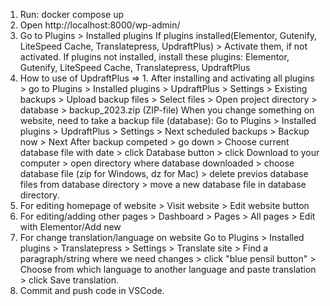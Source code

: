 1. Run: docker compose up
2. Open http://localhost:8000/wp-admin/
3. Go to Plugins > Installed plugins
                If plugins installed(Elementor, Gutenify, LiteSpeed Cache, Translatepress, UpdraftPlus) > 
                Activate them, if not activated.
                If plugins not installed, install these plugins:
                Elementor, Gutenify, LiteSpeed Cache, Translatepress, UpdraftPlus
4. How to use of UpdraftPlus => 1. After installing and activating all plugins > go to Plugins > Installed plugins > UpdraftPlus > Settings > Existing backups > Upload backup files > Select files > Open project directory > database > backup_2023.zip (ZIP-file)
When you change something on website, need to take a backup file (database):
Go to Plugins > Installed plugins > UpdraftPlus > Settings > Next scheduled backups > Backup now > Next
After backup competed > go down > Choose current database file with date > click Database button > click Download to your computer > open directory where database downloaded > choose database file (zip for Windows, dz for Mac) > delete previos database files from database directory > move a new database file in database directory.
5. For editing homepage of website > Visit website > Edit website button
6. For editing/adding other pages > Dashboard > Pages > All pages > Edit with Elementor/Add new
7. For change translation/language on website Go to Plugins > Installed plugins > Translatepress > Settings > Translate site > Find a paragraph/string where we need changes > click "blue pensil button" > Choose from which language to another language and paste translation > click Save translation.
8. Commit and push code in VSCode.
